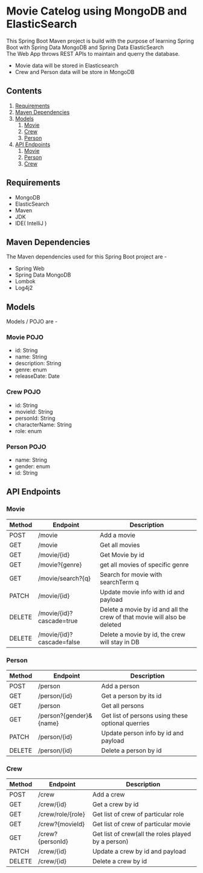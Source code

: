 # Movie Catelog using MongoDB and ElasticSearch

This Spring Boot Maven project is build with the purpose of learning Spring Boot with Spring Data MongoDB and Spring Data ElasticSearch     
The Web App throws REST APIs to maintain and querry the database.   
- Movie data will be stored in Elasticsearch
- Crew and Person data will be store in MongoDB

## Contents

1. [Requirements](#requirements)
2. [Maven Dependencies](#maven-dependencies)
3. [Models](#models)
   1. [Movie](#movie-pojo)
   2. [Crew](#crew-pojo)
   3. [Person](#person-pojo)
4. [API Endpoints](#api-endpoints)
   1. [Movie](#movie)
   2. [Person](#person)
   3. [Crew](#crew)

## Requirements
- MongoDB
- ElasticSearch
- Maven
- JDK
- IDE( IntelliJ )

## Maven Dependencies
The Maven dependencies used for this Spring Boot project are - 
- Spring Web
- Spring Data MongoDB
- Lombok
- Log4j2

## Models 
Models / POJO are - 
### Movie POJO
- id: String
- name: String
- description: String
- genre: enum
- releaseDate: Date
### Crew POJO
- id: String
- movieId: String
- personId: String
- characterName: String
- role: enum
### Person POJO
- name: String
- gender: enum
- id: String

## API Endpoints
### Movie
Method | Endpoint | Description
-------|----------|-------------
POST | /movie | Add a movie
GET | /movie | Get all movies 
GET | /movie/{id} | Get Movie by id
GET | /movie?{genre} | get all movies of specific genre
GET | /movie/search?{q} | Search for movie with searchTerm q
PATCH | /movie/{id} | Update movie info with id and payload
DELETE | /movie/{id}?cascade=true | Delete a movie by id and all the crew of that movie will also be deleted
DELETE | /movie/{id}?cascade=false | Delete a movie by id, the crew will stay in DB

### Person
Method | Endpoint | Description
-------|----------|-------------
POST | /person | Add a person
GET | /person/{id} | Get a person by its id
GET | /person | Get all persons
GET | /person?{gender}&{name} | Get list of persons using these optional querries
PATCH | /person/{id} | Update person info by id and payload
DELETE | /person/{id} | Delete a person by id

### Crew
Method | Endpoint | Description
-------|----------|-------------
POST | /crew | Add a crew
GET | /crew/{id} | Get a crew by id
GET | /crew/role/{role} | Get list of crew of particular role
GET | /crew?{movieId} | Get list of crew of particular movie
GET | /crew?{personId} | Get list of crew(all the roles played by a person)
PATCH | /crew/{id} | Update a crew by id and payload
DELETE | /crew/{id} | Delete a crew by id